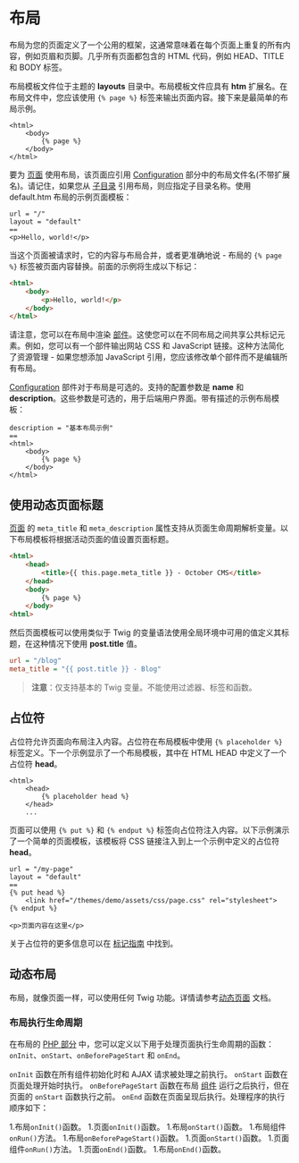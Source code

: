 # 布局

布局为您的页面定义了一个公用的框架，这通常意味着在每个页面上重复的所有内容，例如页眉和页脚。几乎所有页面都包含的 HTML 代码，例如 HEAD、TITLE 和 BODY 标签。

布局模板文件位于主题的 **layouts** 目录中。布局模板文件应具有 **htm** 扩展名。在布局文件中，您应该使用 `{% page %}` 标签来输出页面内容。接下来是最简单的布局示例。

```twig
<html>
    <body>
        {% page %}
    </body>
</html>
```

要为 [页面](pages.md) 使用布局，该页面应引用 [Configuration](themes.md#configuration-section) 部分中的布局文件名(不带扩展名)。请记住，如果您从 [子目录](themes.md#subdirectories) 引用布局，则应指定子目录名称。使用 default.htm 布局的示例页面模板：

```
url = "/"
layout = "default"
==
<p>Hello, world!</p>
```

当这个页面被请求时，它的内容与布局合并，或者更准确地说 - 布局的 `{% page %}` 标签被页面内容替换。前面的示例将生成以下标记：

```html
<html>
    <body>
        <p>Hello, world!</p>
    </body>
</html>
```

请注意，您可以在布局中渲染 [部件](partials.md)。这使您可以在不同布局之间共享公共标记元素。例如，您可以有一个部件输出网站 CSS 和 JavaScript 链接。这种方法简化了资源管理 - 如果您想添加 JavaScript 引用，您应该修改单个部件而不是编辑所有布局。

[Configuration](themes.md#configuration-section) 部件对于布局是可选的。支持的配置参数是 **name** 和 **description**。这些参数是可选的，用于后端用户界面。带有描述的示例布局模板：

```twig
description = "基本布局示例"
==
<html>
    <body>
        {% page %}
    </body>
</html>
```

## 使用动态页面标题

[页面](pages.md) 的 `meta_title` 和 `meta_description` 属性支持从页面生命周期解析变量。以下布局模板将根据活动页面的值设置页面标题。

```html
<html>
    <head>
        <title>{{ this.page.meta_title }} - October CMS</title>
    </head>
    <body>
        {% page %}
    </body>
<html>
```

然后页面模板可以使用类似于 Twig 的变量语法使用全局环境中可用的值定义其标题，在这种情况下使用 **post.title** 值。

```ini
url = "/blog"
meta_title = "{{ post.title }} - Blog"
```

> **注意**：仅支持基本的 Twig 变量。不能使用过滤器、标签和函数。

## 占位符

占位符允许页面向布局注入内容。占位符在布局模板中使用 `{% placeholder %}` 标签定义。下一个示例显示了一个布局模板，其中在 HTML HEAD 中定义了一个占位符 **head**。

```twig
<html>
    <head>
        {% placeholder head %}
    </head>
    ...
```

页面可以使用 `{% put %}` 和 `{% endput %}` 标签向占位符注入内容。以下示例演示了一个简单的页面模板，该模板将 CSS 链接注入到上一个示例中定义的占位符 **head**。

```
url = "/my-page"
layout = "default"
==
{% put head %}
    <link href="/themes/demo/assets/css/page.css" rel="stylesheet">
{% endput %}

<p>页面内容在这里</p>
```

关于占位符的更多信息可以在 [标记指南](../markup/tag-placeholder.md) 中找到。

## 动态布局

布局，就像页面一样，可以使用任何 Twig 功能。详情请参考[动态页面](pages.md#dynamic-pages) 文档。

### 布局执行生命周期

在布局的 [PHP 部分](themes.md#php-section) 中，您可以定义以下用于处理页面执行生命周期的函数：`onInit`、`onStart`、`onBeforePageStart` 和 `onEnd`。

`onInit` 函数在所有组件初始化时和 AJAX 请求被处理之前执行。 `onStart` 函数在页面处理开始时执行。 `onBeforePageStart` 函数在布局 [组件](components.md) 运行之后执行，但在页面的 `onStart` 函数执行之前。 `onEnd` 函数在页面呈现后执行。处理程序的执行顺序如下：

1.布局`onInit()`函数。
1.页面`onInit()`函数。
1.布局`onStart()`函数。
1.布局组件`onRun()`方法。
1.布局`onBeforePageStart()`函数。
1.页面`onStart()`函数。
1.页面组件`onRun()`方法。
1.页面`onEnd()`函数。
1.布局`onEnd()`函数。